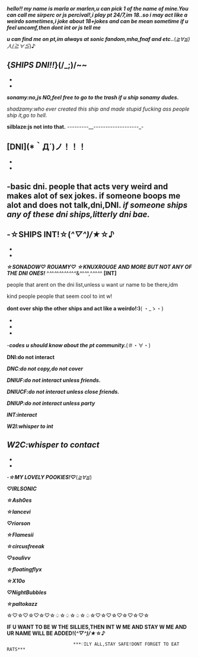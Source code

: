 ***hello!! my name is marla or marlen,u can pick 1 of the name of mine.You can call me sirperc or js percival!,i play pt 24/7,im 18..so i may act like a weirdo sometimes,i joke about 18+jokes and can be mean sometime
if u feel uncomf,then dont int or js tell me***


***u can find me on pt,im always at sonic fandom,mha,fnaf and etc..***(*≧∀≦)人(≧∀≦*)♪

{***SHIPS DNI!!***}(/_;)/~~
-
-
-

***sonamy:no,js NO,feel free to go to the trash if u ship sonamy dudes.***

*shadzamy:who ever created this ship and made stupid fucking ass people ship it,go to hell.*

**silblaze:js not into that.**
-_-_-_-_-_-_-_-_-__-_-_-_-_-_-_-_-_-_-_-_-_-_-_-_-_-_-_-_-

**[DNI]**(*｀Д´)ノ！！！
-
-
-

-basic dni.
people that acts very weird and makes alot of sex jokes.
if someone boops me alot and does not talk,dni,DNI.
***if someone ships any of these dni ships,litterly dni bae.***
-
-**☆SHIPS INT!☆**(*^▽^)/★*☆♪
-
-
-
***☆SONADOW♡***
***ROUAMY♡***
***☆KNUXROUGE***
***AND MORE BUT NOT ANY OF THE DNI ONES!***
^*^*^*^*^*^*^*^*^*^*^*^*&*^*^*^*^,^*^*^*^*^
**[INT]**

people that arent on the dni list,unless u want ur name to be there,idm

kind people
people that seem cool to int w!

**dont over ship the other ships and act like a weirdo!:)**( ・_ゝ・)

-
-
-




-***codes u should know about the pt community.***(＃・∀・)

**DNI:do not interact**

***DNC:do not copy,do not cover***

***DNIUF:do not interact unless friends.***

***DNIUCF:do not interact unless close friends.***

***DNIUP:do not interact unless party***

***INT:interact***

***W2I:whisper to int***

***W2C:whisper to contact***
-
-
-
-***☆MY LOVELY POOKIES!♡***(*≧∀≦*)

***♡IRLSONIC***

***☆Ash0es***

***☆lancevi***

***♡riorson***

***☆Flamesii***

***☆circusfreeak***

***♡soulivv***

***☆floatingflyx***

***☆X10o***

***♡NightBubbles***

***☆paltokazz***

☆♡☆♡☆♡☆♡☆♤☆♤☆♤☆♤☆♡☆♡☆♡☆♡☆♡☆

**IF U WANT TO BE W THE SILLIES,THEN INT W ME AND STAY W ME AND UR NAME WILL BE ADDED!(*^▽^)/★*☆♪**






                             ***♡ILY ALL,STAY SAFE!DONT FORGET TO EAT RATS***
